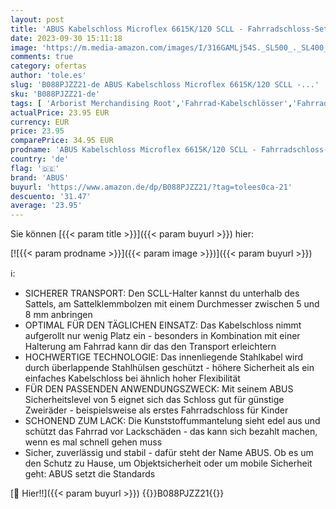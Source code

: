```yaml
---
layout: post
title: 'ABUS Kabelschloss Microflex 6615K/120 SCLL - Fahrradschloss-Set mit Halterung SCLL für den Sattelklemmbolzen des Fahrrads - 15 mm - ABUS Sicherheitslevel 5 - Schwarz'
date: 2023-09-30 15:11:18
image: 'https://m.media-amazon.com/images/I/316GAMLj54S._SL500_._SL400_.jpg'
comments: true
category: ofertas
author: 'tole.es'
slug: 'B088PJZZ21-de ABUS Kabelschloss Microflex 6615K/120 SCLL -...'
sku: 'B088PJZZ21-de'
tags: [ 'Arborist Merchandising Root','Fahrrad-Kabelschlösser','Fahrradschlösser','Fahrradzubehör','Radsport','Self Service','Special Features Stores','Sport','Sport & Freizeit','Sportausrüstung & -bekleidung','Sports-Promotions','abus','ef3a019d-6628-41d5-b303-291126686917_0','ef3a019d-6628-41d5-b303-291126686917_7401','🇩🇪', ]
actualPrice: 23.95 EUR
currency: EUR
price: 23.95
comparePrice: 34.95 EUR
prodname: 'ABUS Kabelschloss Microflex 6615K/120 SCLL - Fahrradschloss-Set mit Halterung SCLL für den Sattelklemmbolzen des Fahrrads - 15 mm - ABUS Sicherheitslevel 5 - Schwarz'
country: 'de'
flag: '🇩🇪'
brand: 'ABUS'
buyurl: 'https://www.amazon.de/dp/B088PJZZ21/?tag=tolees0ca-21'
descuento: '31.47'
average: '23.95'
---
```


Sie können [{{< param title >}}]({{< param buyurl >}}) hier:

[![{{< param prodname >}}]({{< param image >}})]({{< param buyurl >}})

ℹ️:

- SICHERER TRANSPORT: Den SCLL-Halter kannst du unterhalb des Sattels, am Sattelklemmbolzen mit einem Durchmesser zwischen 5 und 8 mm anbringen
- OPTIMAL FÜR DEN TÄGLICHEN EINSATZ: Das Kabelschloss nimmt aufgerollt nur wenig Platz ein - besonders in Kombination mit einer Halterung am Fahrrad kann dir das den Transport erleichtern
- HOCHWERTIGE TECHNOLOGIE: Das innenliegende Stahlkabel wird durch überlappende Stahlhülsen geschützt - höhere Sicherheit als ein einfaches Kabelschloss bei ähnlich hoher Flexibilität
- FÜR DEN PASSENDEN ANWENDUNGSZWECK: Mit seinem ABUS Sicherheitslevel von 5 eignet sich das Schloss gut für günstige Zweiräder - beispielsweise als erstes Fahrradschloss für Kinder
- SCHONEND ZUM LACK: Die Kunststoffummantelung sieht edel aus und schützt das Fahrrad vor Lackschäden - das kann sich bezahlt machen, wenn es mal schnell gehen muss
- Sicher, zuverlässig und stabil - dafür steht der Name ABUS. Ob es um den Schutz zu Hause, um Objektsicherheit oder um mobile Sicherheit geht: ABUS setzt die Standards​

[🛒 Hier!!]({{< param buyurl >}})
{{<world>}}B088PJZZ21{{</world>}}
